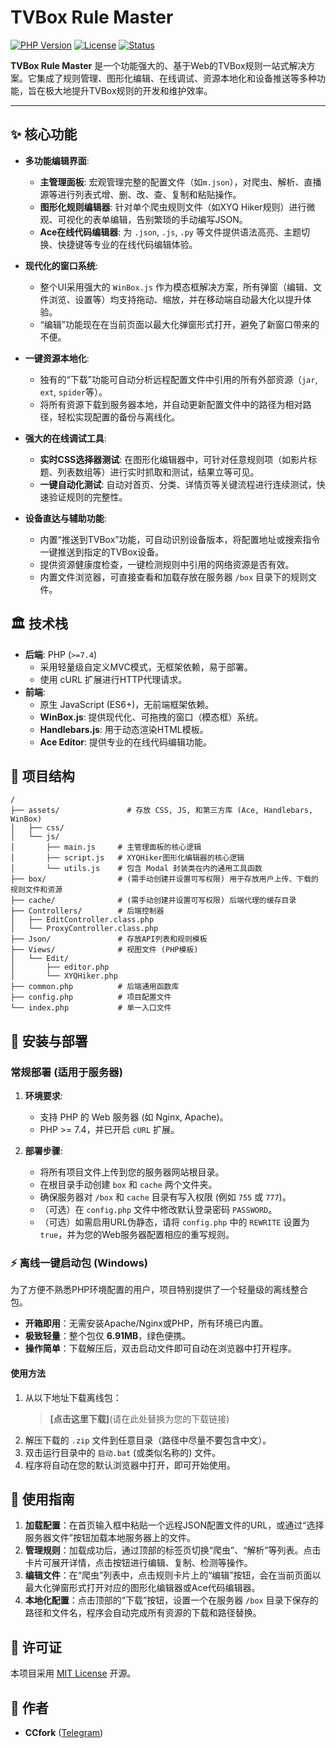 # TVBox Rule Master

[![PHP Version](https://img.shields.io/badge/php-%3E=7.4-blue.svg)](https://php.net/)
[![License](https://img.shields.io/badge/license-MIT-green.svg)](LICENSE)
[![Status](https://img.shields.io/badge/status-active-brightgreen.svg)]()

**TVBox Rule Master** 是一个功能强大的、基于Web的TVBox规则一站式解决方案。它集成了规则管理、图形化编辑、在线调试、资源本地化和设备推送等多种功能，旨在极大地提升TVBox规则的开发和维护效率。

---

## ✨ 核心功能

* **多功能编辑界面**:
    * **主管理面板**: 宏观管理完整的配置文件（如`m.json`），对爬虫、解析、直播源等进行列表式增、删、改、查、复制和粘贴操作。
    * **图形化规则编辑器**: 针对单个爬虫规则文件（如XYQ Hiker规则）进行微观、可视化的表单编辑，告别繁琐的手动编写JSON。
    * **Ace在线代码编辑器**: 为 `.json`, `.js`, `.py` 等文件提供语法高亮、主题切换、快捷键等专业的在线代码编辑体验。

* **现代化的窗口系统**:
    * 整个UI采用强大的 `WinBox.js` 作为模态框解决方案，所有弹窗（编辑、文件浏览、设置等）均支持拖动、缩放，并在移动端自动最大化以提升体验。
    * “编辑”功能现在在当前页面以最大化弹窗形式打开，避免了新窗口带来的不便。

* **一键资源本地化**:
    * 独有的“下载”功能可自动分析远程配置文件中引用的所有外部资源（`jar`, `ext`, `spider`等）。
    * 将所有资源下载到服务器本地，并自动更新配置文件中的路径为相对路径，轻松实现配置的备份与离线化。

* **强大的在线调试工具**:
    * **实时CSS选择器测试**: 在图形化编辑器中，可针对任意规则项（如影片标题、列表数组等）进行实时抓取和测试，结果立等可见。
    * **一键自动化测试**: 自动对首页、分类、详情页等关键流程进行连续测试，快速验证规则的完整性。

* **设备直达与辅助功能**:
    * 内置“推送到TVBox”功能，可自动识别设备版本，将配置地址或搜索指令一键推送到指定的TVBox设备。
    * 提供资源健康度检查，一键检测规则中引用的网络资源是否有效。
    * 内置文件浏览器，可直接查看和加载存放在服务器 `/box` 目录下的规则文件。

## 🏛️ 技术栈

* **后端**: PHP (`>=7.4`)
    * 采用轻量级自定义MVC模式，无框架依赖，易于部署。
    * 使用 cURL 扩展进行HTTP代理请求。
* **前端**:
    * 原生 JavaScript (ES6+)，无前端框架依赖。
    * **WinBox.js**: 提供现代化、可拖拽的窗口（模态框）系统。
    * **Handlebars.js**: 用于动态渲染HTML模板。
    * **Ace Editor**: 提供专业的在线代码编辑功能。

## 📂 项目结构
```
/
├── assets/               # 存放 CSS, JS, 和第三方库 (Ace, Handlebars, WinBox)
│   ├── css/
│   └── js/
│       ├── main.js     # 主管理面板的核心逻辑
│       ├── script.js   # XYQHiker图形化编辑器的核心逻辑
│       └── utils.js    # 包含 Modal 封装类在内的通用工具函数
├── box/                # (需手动创建并设置可写权限) 用于存放用户上传、下载的规则文件和资源
├── cache/              # (需手动创建并设置可写权限) 后端代理的缓存目录
├── Controllers/        # 后端控制器
│   ├── EditController.class.php
│   └── ProxyController.class.php
├── Json/               # 存放API列表和规则模板
├── Views/              # 视图文件 (PHP模板)
│   └── Edit/
│       ├── editor.php
│       └── XYQHiker.php
├── common.php          # 后端通用函数库
├── config.php          # 项目配置文件
└── index.php           # 单一入口文件
```

## 🔧 安装与部署

### 常规部署 (适用于服务器)

1.  **环境要求**:
    * 支持 PHP 的 Web 服务器 (如 Nginx, Apache)。
    * PHP >= 7.4，并已开启 `cURL` 扩展。

2.  **部署步骤**:
    * 将所有项目文件上传到您的服务器网站根目录。
    * 在根目录手动创建 `box` 和 `cache` 两个文件夹。
    * 确保服务器对 `/box` 和 `cache` 目录有写入权限 (例如 `755` 或 `777`)。
    * （可选）在 `config.php` 文件中修改默认登录密码 `PASSWORD`。
    * （可选）如需启用URL伪静态，请将 `config.php` 中的 `REWRITE` 设置为 `true`，并为您的Web服务器配置相应的重写规则。

### ⚡️ 离线一键启动包 (Windows)

为了方便不熟悉PHP环境配置的用户，项目特别提供了一个轻量级的离线整合包。

* **开箱即用**：无需安装Apache/Nginx或PHP，所有环境已内置。
* **极致轻量**：整个包仅 **6.91MB**，绿色便携。
* **操作简单**：下载解压后，双击启动文件即可自动在浏览器中打开程序。

#### 使用方法

1.  从以下地址下载离线包：
    > **[点击这里下载]**(请在此处替换为您的下载链接)
2.  解压下载的 `.zip` 文件到任意目录（路径中尽量不要包含中文）。
3.  双击运行目录中的 `启动.bat` (或类似名称的) 文件。
4.  程序将自动在您的默认浏览器中打开，即可开始使用。

## 📖 使用指南

1.  **加载配置**：在首页输入框中粘贴一个远程JSON配置文件的URL，或通过“选择服务器文件”按钮加载本地服务器上的文件。
2.  **管理规则**：加载成功后，通过顶部的标签页切换“爬虫”、“解析”等列表。点击卡片可展开详情，点击按钮进行编辑、复制、检测等操作。
3.  **编辑文件**：在“爬虫”列表中，点击规则卡片上的“编辑”按钮，会在当前页面以最大化弹窗形式打开对应的图形化编辑器或Ace代码编辑器。
4.  **本地化配置**：点击顶部的“下载”按钮，设置一个在服务器 `/box` 目录下保存的路径和文件名，程序会自动完成所有资源的下载和路径替换。

## 📜 许可证

本项目采用 [MIT License](LICENSE) 开源。

## 🙏 作者

* **CCfork** ([Telegram](https://t.me/CCfork))

